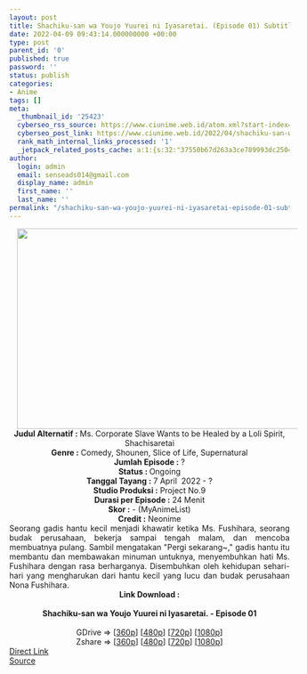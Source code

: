 ```yaml
---
layout: post
title: Shachiku-san wa Youjo Yuurei ni Iyasaretai. (Episode 01) Subtitle Indonesia
date: 2022-04-09 09:43:14.000000000 +00:00
type: post
parent_id: '0'
published: true
password: ''
status: publish
categories:
- Anime
tags: []
meta:
  _thumbnail_id: '25423'
  cyberseo_rss_source: https://www.ciunime.web.id/atom.xml?start-index=1
  cyberseo_post_link: https://www.ciunime.web.id/2022/04/shachiku-san-wa-youjo-yuurei-ni.html
  rank_math_internal_links_processed: '1'
  _jetpack_related_posts_cache: a:1:{s:32:"37550b67d263a3ce789993dc25046c5f";a:2:{s:7:"expires";i:1650046123;s:7:"payload";a:6:{i:0;a:1:{s:2:"id";i:25259;}i:1;a:1:{s:2:"id";i:25488;}i:2;a:1:{s:2:"id";i:25468;}i:3;a:1:{s:2:"id";i:25235;}i:4;a:1:{s:2:"id";i:25366;}i:5;a:1:{s:2:"id";i:25353;}}}}
author:
  login: admin
  email: senseads014@gmail.com
  display_name: admin
  first_name: ''
  last_name: ''
permalink: "/shachiku-san-wa-youjo-yuurei-ni-iyasaretai-episode-01-subtitle-indonesia/"
---
```

<div class="separator" style="clear: both; text-align: center;"><a href="https://blogger.googleusercontent.com/img/b/R29vZ2xl/AVvXsEgaOKNtyPnPjie65cxBv8JBkt-GcnNhRklqlxNylHlwi4GIpvbwCTiiUeDdRKhii1ThsTTDCSgZ3-TfZ254mHnqhDJXGvgg_vtpCM4kfJMFbegDoHvEnj1kdvnUqoBnyIMIpn8NCRDu6YZbgxqWkPW6XZK3xYhE_syF74CTxPa4f3SwxSMw4kPOzVIb/s1280/Shachiku-san%20wa%20Youjo%20Yuurei%20ni%20Iyasaretai..jpg" style="margin-left: 1em; margin-right: 1em;"><img border="0" data-original-height="720" data-original-width="1280" height="360" src="{{ site.baseurl }}/assets/2022/04/Shachiku-san%20wa%20Youjo%20Yuurei%20ni%20Iyasaretai..jpg" width="640" /></a></div>
<div class="separator" style="clear: both; text-align: center;"></div>
<div style="text-align: center;"><b>Judul</b><b><b> Alternatif</b> :</b> Ms. Corporate Slave Wants to be Healed by a Loli Spirit, Shachisaretai</div>
<div style="text-align: center;"><b><b>Genre :</b></b> Comedy, Shounen, Slice of Life, Supernatural</div>
<div style="text-align: center;"><b>Jumlah Episode :</b>&nbsp;?<br /><b>Status :&nbsp;</b>Ongoing<br /><b>Tanggal Tayang :</b> 7 April&nbsp; 2022 - ?<br /><b>Studio Produksi :</b>&nbsp;Project No.9<br /><b>Durasi per Episode :</b> 24 Menit</div>
<div style="text-align: center;"><b>Skor :</b> - (MyAnimeList)</div>
<div style="text-align: center;"><b>Credit :</b>&nbsp;Neonime</div>
<div style="text-align: center;"></div>
<div style="text-align: justify;">Seorang gadis hantu kecil menjadi khawatir ketika Ms. Fushihara, seorang budak perusahaan, bekerja sampai tengah malam, dan mencoba membuatnya pulang. Sambil mengatakan "Pergi sekarang~," gadis hantu itu membantu dan membawakan minuman untuknya, menyembuhkan hati Ms. Fushihara dengan rasa berharganya. Disembuhkan oleh kehidupan sehari-hari yang mengharukan dari hantu kecil yang lucu dan budak perusahaan Nona Fushihara.</div>
<div style="text-align: justify;"></div>
<div style="text-align: justify;"></div>
<div style="text-align: center;">
<div style="text-align: center;">
<div style="text-align: left;">
<div style="text-align: center;"><b>Link Download :</b></div>
<div style="text-align: center;"><b><br /></b></div>
<div style="text-align: center;"><span style="text-align: left;"><b>Shachiku-san wa Youjo Yuurei ni Iyasaretai.&nbsp;</b></span><b>- Episode 01</b></div>
<div style="text-align: center;"><b><br /></b></div>
<div style="text-align: center;">GDrive =&gt; [<a href="http://www.solidfiles.com/v/BVW8LWP3BdReM" target="_blank" rel="noopener">360p</a>] [<a href="https://acefile.co/f/72072672/neonime_mbak-mbak-budak-korporat-ingin-disemangatin-sama-lelembut-01-480p-zip" target="_blank" rel="noopener">480p</a>] [<a href="https://acefile.co/f/72072841/neonime_mbak-mbak-budak-korporat-ingin-disemangatin-sama-lelembut-01-720p-zip" target="_blank" rel="noopener">720p</a>] [<a href="https://acefile.co/f/72073098/neonime_mbak-mbak-budak-korporat-ingin-disemangatin-sama-lelembut-01-1080p-zip" target="_blank" rel="noopener">1080p</a>]</div>
<div style="text-align: center;">Zshare =&gt; [<a href="https://www13.zippyshare.com/v/9JYca1Ah/file.html" target="_blank" rel="noopener">360p</a>] [<a href="https://www45.zippyshare.com/v/hSWIZoUv/file.html" target="_blank" rel="noopener">480p</a>] [<a href="https://www90.zippyshare.com/v/sqTVT5bj/file.html" target="_blank" rel="noopener">720p</a>] [<a href="https://www115.zippyshare.com/v/zkLoPzLB/file.html" target="_blank" rel="noopener">1080p</a>]</div>
</div>
</div>
</div>
<link rel="stylesheet" href="https://cdnjs.cloudflare.com/ajax/libs/font-awesome/4.7.0/css/font-awesome.min.css" />
<div class="divbtn"> <a href="https://handymansurrender.com/fihup8buzv?key=94550f7ce39444073321dde3b8782f97" class="btn"><i class="fa fa-download"></i> Direct Link</a> <br /><a href="https://www.ciunime.web.id/2022/04/shachiku-san-wa-youjo-yuurei-ni.html">Source</a> </div>
